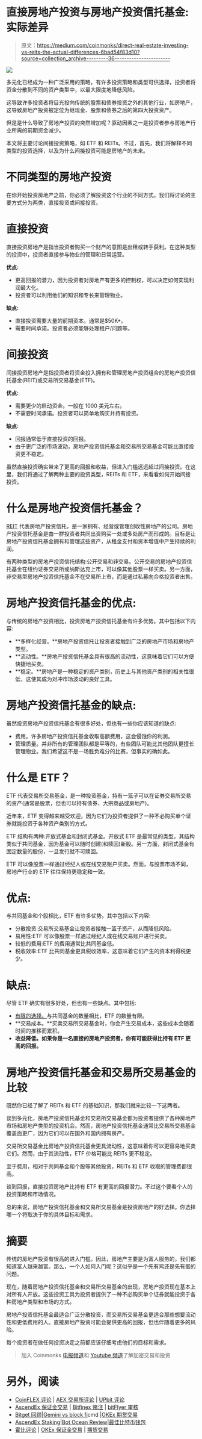 # 直接房地产投资与房地产投资信托基金:实际差异

> 原文：<https://medium.com/coinmonks/direct-real-estate-investing-vs-reits-the-actual-differences-6bad54f83d10?source=collection_archive---------36----------------------->

![](img/7364b48d4a67ad432cd7650a93ead222.png)

多元化已经成为一种广泛采用的策略，有许多投资策略和类型可供选择，投资者将资金分散到不同的资产类型中，以最大限度地降低风险。

这导致许多投资者将目光投向传统的股票和债券投资之外的其他行业，如房地产，这导致房地产投资被定位为继现金、股票和债券之后的第四大投资资产。

但是是什么导致了房地产投资的突然增加呢？驱动因素之一是投资者参与房地产行业所需的前期资金减少。

本文将主要讨论间接投资策略，如 ETF 和 REITs。不过，首先，我们将解释不同类型的投资选择，以及为什么间接投资可能是房地产的未来。

# 不同类型的房地产投资

在你开始投资房地产之前，你必须了解投资这个行业的不同方式。我们将讨论的主要方式分为两类，直接投资或间接投资。

# 直接投资

直接投资房地产是指当投资者购买一个财产的意图是出租或转手获利。在这种类型的投资中，投资者直接参与物业的管理和日常运营。

**优点:**

*   更高回报的潜力，因为投资者对房地产有更多的控制权，可以决定如何实现利润最大化。
*   投资者可以利用他们的知识和专长来管理物业。

**缺点:**

*   直接投资需要大量的前期资本。通常是$50K+。
*   需要时间承诺。投资者必须能够处理租户/问题等。

# 间接投资

间接投资房地产是指投资者将资金投入拥有和管理房地产投资组合的房地产投资信托基金(REIT)或交易所交易基金(ETF)。

**优点:**

*   需要更少的启动资金。一般在 1000 美元左右。
*   不需要时间承诺。投资者可以简单地购买并持有投资。

**缺点:**

*   回报通常低于直接投资的回报。
*   由于更广泛的市场波动，房地产投资信托基金和交易所交易基金可能比直接投资更不稳定。

虽然直接投资确实带来了更高的回报和收益，但进入门槛远远超过间接投资。在这里，我们将通过了解两种主要的投资类型，REITs 和 ETF，来看看如何开始间接投资。

# 什么是房地产投资信托基金？

[REIT](https://blog.ark7.com/blog/how-to-invest-in-real-estate-when-you-dont-have-a-lot-of-money/) 代表房地产投资信托，是一家拥有、经营或管理创收性房地产的公司。房地产投资信托基金是由一群投资者共同出资购买一处或多处房产而形成的。目标是让房地产投资信托基金拥有和管理这些资产，从租金支付和资本增值中产生持续的利润。

有两种类型的房地产投资信托结构:公开交易和非交易。公开交易的房地产投资信托基金在纽约证券交易所或纳斯达克上市，可以像其他股票一样买卖。另一方面，非交易型房地产投资信托基金不在交易所上市，而是通过私募向合格投资者出售。

# 房地产投资信托基金的优点:

与传统的房地产投资相比，投资房地产投资信托基金有许多优势。其中包括以下内容:

*   **多样化经营。**房地产投资信托让投资者接触到广泛的房地产市场和房地产类型。
*   **流动性。**房地产投资信托基金具有很高的流动性，这意味着它们可以方便快捷地买卖。
*   **稳定。**房地产是一种稳定的资产类别，历史上与其他资产类别的相关性很低，这使其成为对冲市场波动的良好工具。

# 房地产投资信托基金的缺点:

虽然投资房地产投资信托基金有很多好处，但也有一些你应该知道的缺点:

*   费用。许多房地产投资信托基金收取高额费用，这会侵蚀你的利润。
*   管理质量。并非所有的管理团队都是平等的，有些团队可能比其他团队更擅长管理物业。我们希望这不是一场胜负难分的比赛，但事实的确如此。

# 什么是 ETF？

ETF 代表交易所交易基金，是一种投资基金，持有一篮子可以在证券交易所交易的资产(通常是股票，但也可以持有债券、大宗商品或房地产)。

近年来，ETF 变得越来越受欢迎，因为它们为投资者提供了一种不必购买单个证券就能投资于各种资产类别的方式。

ETF 结构有两种:开放式基金和封闭式基金。开放式 ETF 是最常见的类型，其结构类似于共同基金，因为基金可以随时创建(和赎回)新股。另一方面，封闭式基金有固定数量的股份，一旦发行就不可赎回。

ETF 可以像股票一样通过经纪人或在线交易账户买卖。然而，与股票市场不同，房地产行业的 ETF 往往保持更稳定和一致。

# 优点:

与共同基金和个股相比，ETF 有许多优势。其中包括以下内容:

*   分散投资:交易所交易基金让投资者接触一篮子资产，从而降低风险。
*   易用性:ETF 可以像股票一样通过经纪人或在线交易账户进行买卖。
*   较低的费用:ETF 的费用通常比共同基金低。
*   税收效率:ETF 比共同基金更具税收效率，这意味着它们产生的资本利得税更少。

# 缺点:

尽管 ETF 确实有很多好处，但也有一些缺点。其中包括:

*   [有限的选择。](https://blog.ark7.com/blog/how-to-play-real-life-monopoly/)与共同基金的数量相比，ETF 的数量有限。
*   **交易成本。**买卖交易所交易基金时，你会产生交易成本，这些成本会随着时间的推移而累积。
*   **收益降低。如果你是一名直接的房地产投资者，你有可能获得比持有 ETF 更高的回报。**

# 房地产投资信托基金和交易所交易基金的比较

既然你已经了解了 REITs 和 ETF 的基础知识，那我们就来比较一下这两者。

谈到多元化，房地产投资信托基金和交易所交易基金都为投资者提供了各种房地产市场和房地产类型的投资机会。然而，房地产投资信托基金通常比交易所交易基金覆盖面更广，因为它们可以在国外和国内拥有房产。

交易所交易基金比房地产投资信托基金更具流动性，这意味着你可以更容易地买卖它们。然而，由于其流动性，ETF 价格可能比 REITs 更不稳定。

至于费用，相对于共同基金和个股等其他投资，REITs 和 ETF 收取的管理费都很高。

谈到回报，直接投资房地产比持有 ETF 有更高的回报潜力。不过这个要看个人的投资策略和市场情况。

总的来说，房地产投资信托基金和交易所交易基金是投资房地产的好选择。你选择哪一个将取决于你的具体目标和需求。

# 摘要

传统的房地产投资有很高的进入门槛。因此，房地产主要是为富人服务的，我们都知道富人越来越富。那么，一个人如何入门呢？这似乎是一个先有鸡还是先有蛋的问题。

现在，随着房地产投资信托基金和交易所交易基金的出现，房地产投资现在基本上对所有人开放。这些投资工具为投资者提供了一种不必购买单个证券就能投资于各种房地产类型和市场的方式。

房地产投资信托基金最适合广泛分散投资，而交易所交易基金更适合那些想要流动性和更低费用的人。直接房地产投资可能会提供更高的回报，但也伴随着更多的风险。

每个投资者在做任何投资决定之前都应该仔细考虑他们的目标和需求。

> 加入 Coinmonks [电报频道](https://t.me/coincodecap)和 [Youtube 频道](https://www.youtube.com/c/coinmonks/videos)了解加密交易和投资

# 另外，阅读

*   [CoinFLEX 评论](https://coincodecap.com/coinflex-review) | [AEX 交易所评论](https://coincodecap.com/aex-exchange-review) | [UPbit 评论](https://coincodecap.com/upbit-review)
*   [AscendEx 保证金交易](https://coincodecap.com/ascendex-margin-trading) | [Bitfinex 赌注](https://coincodecap.com/bitfinex-staking) | [bitFlyer 审核](https://coincodecap.com/bitflyer-review)
*   [Bitget 回顾](https://coincodecap.com/bitget-review)|[Gemini vs block fi](https://coincodecap.com/gemini-vs-blockfi)cmd |[OKEx 期货交易](https://coincodecap.com/okex-futures-trading)
*   [AscendEx Staking](https://coincodecap.com/ascendex-staking)|[Bot Ocean Review](https://coincodecap.com/bot-ocean-review)|[最佳比特币钱包](https://coincodecap.com/bitcoin-wallets-india)
*   [霍比评论](https://coincodecap.com/huobi-review) | [OKEx 保证金交易](https://coincodecap.com/okex-margin-trading) | [期货交易](https://coincodecap.com/futures-trading)